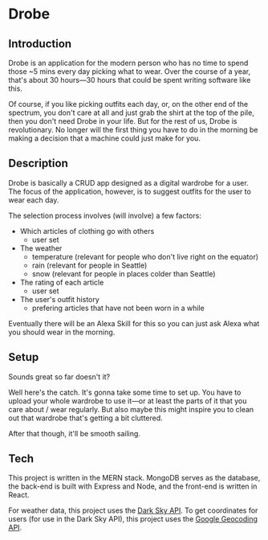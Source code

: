 # Drobe

## Introduction

Drobe is an application for the modern person who has no time to spend those ~5 mins every day picking what to wear. Over the course of a year, that's about 30 hours—30 hours that could be spent writing software like this. 

Of course, if you like picking outfits each day, or, on the other end of the spectrum, you don't care at all and just grab the shirt at the top of the pile, then you don't need Drobe in your life. But for the rest of us, Drobe is revolutionary. No longer will the first thing you have to do in the morning be making a decision that a machine could just make for you.

## Description

Drobe is basically a CRUD app designed as a digital wardrobe for a user. The focus of the application, however, is to suggest outfits for the user to wear each day.

The selection process involves (will involve) a few factors:

- Which articles of clothing go with others
  - user set
- The weather
  - temperature (relevant for people who don't live right on the equator)
  - rain (relevant for people in Seattle)
  - snow (relevant for people in places colder than Seattle)
- The rating of each article
  - user set
- The user's outfit history
  - prefering articles that have not been worn in a while

Eventually there will be an Alexa Skill for this so you can just ask Alexa what you should wear in the morning.

## Setup

Sounds great so far doesn't it?

Well here's the catch. It's gonna take some time to set up. You have to upload your whole wardrobe to use it—or at least the parts of it that you care about / wear regularly. But also maybe this might inspire you to clean out that wardrobe that's getting a bit cluttered.

After that though, it'll be smooth sailing.

## Tech

This project is written in the MERN stack. MongoDB serves as the database, the back-end is built with Express and Node, and the front-end is written in React.

For weather data, this project uses the [Dark Sky API](https://darksky.net/dev). To get coordinates for users (for use in the Dark Sky API), this project uses the [Google Geocoding API](https://developers.google.com/maps/documentation/geocoding/intro).